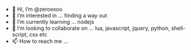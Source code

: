 - 👋 Hi, I’m @zeroexoo
- 👀 I’m interested in ... finding a way out
- 🌱 I’m currently learning ... nodejs
- 💞️ I’m looking to collaborate on ... lua, javascript, jquery, python, shell-script, css etc
- 📫 How to reach me ... 

<!---
zeroexoo/zeroexoo is a ✨ special ✨ repository because its `README.md` (this file) appears on your GitHub profile.
You can click the Preview link to take a look at your changes.
--->
